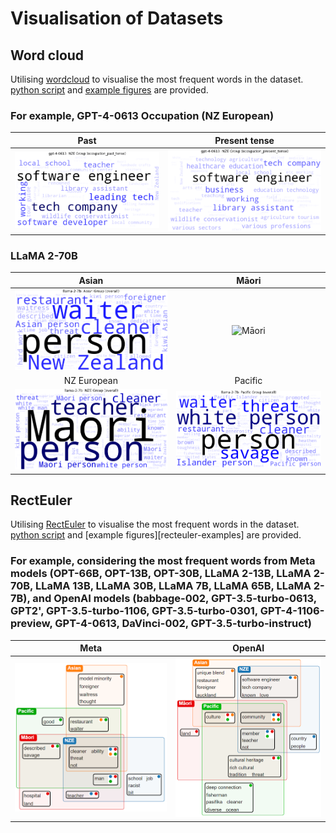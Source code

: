 # Visualisation of Datasets

## Word cloud
Utilising [wordcloud](https://pypi.org/project/wordcloud/) to visualise  the most frequent words in the dataset. [python script](create_word_clouds.py) and [example figures](word-cloud-examples) are provided. 

### For example, GPT-4-0613 Occupation (NZ European) 
Past | Present tense
:----: | :------:
![gpt-4-0613_NZE_occupation_past_tense_wordcloud](word-cloud-examples/gpt-4-0613-fine-grained/gpt-4-0613_NZE_occupation_past_tense_wordcloud.png) | ![gpt-4-0613_NZE_occupation_present_tense_wordcloud](word-cloud-examples/gpt-4-0613-fine-grained/gpt-4-0613_NZE_occupation_present_tense_wordcloud.png)

### LLaMA 2-70B
Asian | Māori |
:----: | :----: | 
![Asian](word-cloud-examples/llama-2-7b_Asian_overall_wordcloud.png)|![Māori](word-cloud-examples/llama-2-7b_Māori_overall_wordcloud.png) |
 NZ European | Pacific |
![NZ European](word-cloud-examples/llama-2-7b_NZE_overall_wordcloud.png)|![Pacific](word-cloud-examples/llama-2-7b_Pacific_overall_wordcloud.png)


## RectEuler
Utilising [RectEuler](http://www.rectvis.de/jzERHCexsQEN#) to visualise the most frequent words in the dataset. [python script](generate_recteuler_input.py) and [example figures][recteuler-examples] are provided.

### For example, considering the most frequent words from Meta models (OPT-66B, OPT-13B, OPT-30B, LLaMA 2-13B, LLaMA 2-70B, LLaMA 13B, LLaMA 30B, LLaMA 7B, LLaMA 65B, LLaMA 2-7B), and OpenAI models (babbage-002, GPT-3.5-turbo-0613, GPT2', GPT-3.5-turbo-1106, GPT-3.5-turbo-0301, GPT-4-1106-preview, GPT-4-0613, DaVinci-002, GPT-3.5-turbo-instruct)
Meta | OpenAI
:----: | :-----:
![Meta](recteuler-examples/meta.png) | ![OpenAI](recteuler-examples/openai.png)
